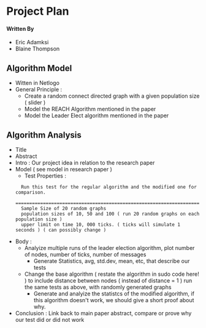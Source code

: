 # Project Plan

#### Written By
* Eric Adamksi
* Blaine Thompson

## Algorithm Model

* Witten in Netlogo
* General Principle :
  * Create a random connect directed graph with a given population size ( slider )
  * Model the REACH Algorithm mentioned in the paper
  * Model the Leader Elect algorithm mentioned in the paper

## Algorithm Analysis

* Title
* Abstract
* Intro : Our project idea in relation to the research paper
* Model ( see model in research paper )
  * Test Properties :
  ```
    Run this test for the regular algorithm and the modified one for comparison.
    ============================================================================
    Sample Size of 20 random graphs
    population sizes of 10, 50 and 100 ( run 20 random graphs on each population size )
    upper limit on time 10, 000 ticks. ( ticks will simulate 1 seconds ) ( can possibly change )
  ```
* Body :
  * Analyize multiple runs of the leader election algorithm, plot number of nodes, number of ticks, number of messages
    * Generate Statistics, avg, std.dev, mean, etc, that describe our tests
  * Change the base algorithm ( restate the algorithm in sudo code here! ) to include distance between nodes ( instead of distance = 1 ) run the same tests as above, with randomly generated graphs
    * Generate and analyize the statistcs of the modified algorithm, if this algorithm doesn't work, we should give a short proof about why.
* Conclusion : Link back to main paper abstract, compare or prove why our test did or did not work
